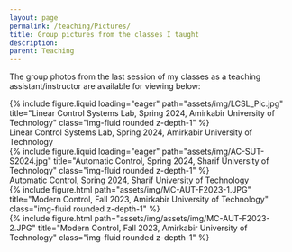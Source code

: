 ```yaml
---
layout: page
permalink: /teaching/Pictures/
title: Group pictures from the classes I taught
description: 
parent: Teaching  
---
```


The group photos from the last session of my classes as a teaching assistant/instructor are available for viewing below:

<div class="row">
    <div class="col-sm mt-3 mt-md-0">
        {% include figure.liquid loading="eager" path="assets/img/LCSL_Pic.jpg" title="Linear Control Systems Lab, Spring 2024, Amirkabir University of Technology" class="img-fluid rounded z-depth-1" %}
        <div class="caption text-center">Linear Control Systems Lab, Spring 2024, Amirkabir University of Technology</div>  
    </div>
</div>

<div class="row">
    <div class="col-sm mt-3 mt-md-0">
        {% include figure.liquid loading="eager" path="assets/img/AC-SUT-S2024.jpg" title="Automatic Control, Spring 2024, Sharif University of Technology" class="img-fluid rounded z-depth-1" %}
        <div class="caption text-center">Automatic Control, Spring 2024, Sharif University of Technology</div>  
    </div>
</div>

<div class="row">
    <div class="col-sm mt-3 mt-md-0">
        {% include figure.html path="assets/img/MC-AUT-F2023-1.JPG" title="Modern Control, Fall 2023, Amirkabir University of Technology" class="img-fluid rounded z-depth-1" %}
    </div>
    <div class="col-sm mt-3 mt-md-0">
        {% include figure.html path="assets/img/assets/img/MC-AUT-F2023-2.JPG" title="Modern Control, Fall 2023, Amirkabir University of Technology" class="img-fluid rounded z-depth-1" %}
    </div>
</div>
